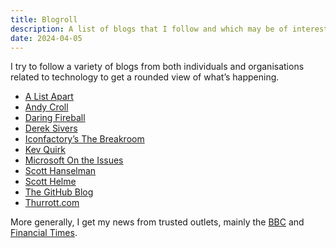 ```yaml
---
title: Blogroll
description: A list of blogs that I follow and which may be of interest.
date: 2024-04-05
---
```


I try to follow a variety of blogs from both individuals and organisations related to technology to get a rounded view of what’s happening.

* [A List Apart](https://alistapart.com)
* [Andy Croll](https://andycroll.com)
* [Daring Fireball](https://daringfireball.net)
* [Derek Sivers](https://sive.rs/blog)
* [Iconfactory’s The Breakroom](https://blog.iconfactory.com)
* [Kev Quirk](https://kevquirk.com)
* [Microsoft On the Issues](https://blogs.microsoft.com/on-the-issues/)
* [Scott Hanselman](https://www.hanselman.com/blog/)
* [Scott Helme](https://scotthelme.co.uk)
* [The GitHub Blog](https://github.blog)
* [Thurrott.com](https://www.thurrott.com)

More generally, I get my news from trusted outlets, mainly the [BBC](https://www.bbc.co.uk/news) and [Financial Times](https://www.ft.com).
